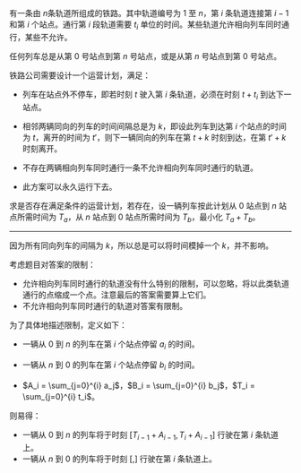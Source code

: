 有一条由 $n$​ 条轨道所组成的铁路。其中轨道编号为 $1$​ 至 $n$​，第 $i$​ 条轨道连接第 $i-1$​ 和第 $i$​​ 个站点。通行第 $i$ 段轨道需要 $t_i$ 单位的时间。某些轨道允许相向列车同时通行，某些不允许。

任何列车总是从第 $0$ 号站点到第 $n$ 号站点，或是从第 $n$ 号站点到第 $0$ 号站点。

铁路公司需要设计一个运营计划，满足：

+ 列车在站点外不停车，即若时刻 $t$ 驶入第 $i$ 条轨道，必须在时刻 $t+t_i$ 到达下一站点。

+ 相邻两辆同向的列车的时间间隔总是为 $k$​​，即设此列车到达第 $i$ 个站点的时间为 $t$，离开的时间为 $t'$，则下一辆同向的列车在第 $t+k$ 时刻到达，在第 $t'+k$​ 时刻离开。
+ 不存在两辆相向列车同时通行一条不允许相向列车同时通行的轨道。
+ 此方案可以永久运行下去。

求是否存在满足条件的运营计划，若存在，设一辆列车按此计划从 $0$​ 站点到 $n$​ 站点所需时间为 $T_a$​，从 $n$​ 站点到 $0$​ 站点所需时间为 $T_b$​，最小化 $T_a + T_b$​。

---

因为所有同向列车的间隔为 $k$，所以总是可以将时间模掉一个 $k$，并不影响。

考虑题目对答案的限制：

+ 允许相向列车同时通行的轨道没有什么特别的限制，可以忽略，将以此类轨道通行的点缩成一个点。注意最后的答案需要算上它们。
+ 不允许相向列车同时通行的轨道对答案有限制。



为了具体地描述限制，定义如下：

+ 一辆从 $0$ 到 $n$ 的列车在第 $i$ 个站点停留 $a_i$ 的时间。
+ 一辆从 $n$ 到 $0$ 的列车在第 $i$ 个站点停留 $b_i$ 的时间。

+ $A_i = \sum_{j=0}^{i} a_j$​，$B_i = \sum_{j=0}^{i} b_j$​，$T_i = \sum_{j=0}^{i} t_i$​​。

则易得：

+ 一辆从 $0$ 到 $n$ 的列车将于时刻 $[T_{i-1} + A_{i-1},T_i + A_{i-1}]$ 行驶在第 $i$ 条轨道上。
+ 一辆从 $n$​ 到 $0$​ 的列车将于时刻 $[,]$​ 行驶在第 $i$​ 条轨道上。